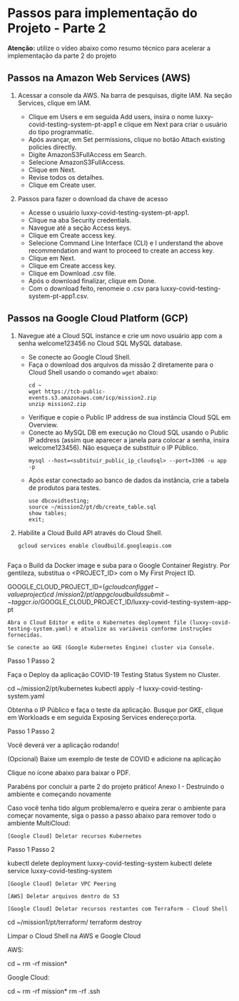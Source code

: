 # Passos para implementação do Projeto - Parte 2

**Atenção:** utilize o vídeo abaixo como resumo técnico para acelerar a implementação da parte 2 do projeto

## Passos na Amazon Web Services (AWS)

1. Acessar a console da AWS. Na barra de pesquisas, digite IAM. Na seção Services, clique em IAM.
   - Clique em Users e em seguida Add users, insira o nome luxxy-covid-testing-system-pt-app1 e clique em Next para criar o usuário do tipo programmatic.
   - Após avançar, em Set permissions, clique no botão Attach existing policies directly.
   - Digite AmazonS3FullAccess em Search.
   - Selecione AmazonS3FullAccess.
   - Clique em Next.
   - Revise todos os detalhes.
   - Clique em Create user.

2. Passos para fazer o download da chave de acesso
   - Acesse o usuário luxxy-covid-testing-system-pt-app1.
   - Clique na aba Security credentials.
   - Navegue até a seção Access keys.
   - Clique em Create access key.
   - Selecione Command Line Interface (CLI) e I understand the above recommendation and want to proceed to create an access key.
   - Clique em Next.
   - Clique em Create access key.
   - Clique em Download .csv file.
   - Após o download finalizar, clique em Done.
   - Com o download feito, renomeie o .csv para luxxy-covid-testing-system-pt-app1.csv.

## Passos na Google Cloud Platform (GCP)

1. Navegue até a Cloud SQL instance e crie um novo usuário app com a senha welcome123456 no Cloud SQL MySQL database.
   - Se conecte ao Google Cloud Shell.
   - Faça o download dos arquivos da missão 2 diretamente para o Cloud Shell usando o comando `wget` abaixo:
     ```shell
     cd ~
     wget https://tcb-public-events.s3.amazonaws.com/icp/mission2.zip
     unzip mission2.zip
     ```
   - Verifique e copie o Public IP address de sua instância Cloud SQL em Overview.
   - Conecte ao MySQL DB em execução no Cloud SQL usando o Public IP address (assim que aparecer a janela para colocar a senha, insira welcome123456). Não esqueça de substituir o IP Público.
     ```shell
     mysql --host=<subtituir_public_ip_cloudsql> --port=3306 -u app -p
     ```
   - Após estar conectado ao banco de dados da instância, crie a tabela de produtos para testes.
     ```shell
     use dbcovidtesting;
     source ~/mission2/pt/db/create_table.sql
     show tables;
     exit;
     ```

2. Habilite a Cloud Build API através do Cloud Shell.
   ```shell
   gcloud services enable cloudbuild.googleapis.com


Faça o Build da Docker image e suba para o Google Container Registry. Por gentileza, substitua o <PROJECT_ID> com o My First Project ID.

GOOGLE_CLOUD_PROJECT_ID=$(gcloud config get-value project)
cd ~/mission2/pt/app
gcloud builds submit --tag gcr.io/$GOOGLE_CLOUD_PROJECT_ID/luxxy-covid-testing-system-app-pt

    Abra o Cloud Editor e edite o Kubernetes deployment file (luxxy-covid-testing-system.yaml) e atualize as variáveis conforme instruções fornecidas.

    Se conecte ao GKE (Google Kubernetes Engine) cluster via Console.

Passo 1
Passo 2

Faça o Deploy da aplicação COVID-19 Testing Status System no Cluster.

cd ~/mission2/pt/kubernetes
kubectl apply -f luxxy-covid-testing-system.yaml

Obtenha o IP Público e faça o teste da aplicação. Busque por GKE, clique em Workloads e em seguida Exposing Services endereço:porta.

Passo 1
Passo 2

Você deverá ver a aplicação rodando!

(Opcional) Baixe um exemplo de teste de COVID e adicione na aplicação

Clique no ícone abaixo para baixar o PDF.

Parabéns por concluir a parte 2 do projeto prático!
Anexo I - Destruindo o ambiente e começando novamente

Caso você tenha tido algum problema/erro e queira zerar o ambiente para começar novamente, siga o passo a passo abaixo para remover todo o ambiente MultiCloud:

    [Google Cloud] Deletar recursos Kubernetes

Passo 1
Passo 2

kubectl delete deployment luxxy-covid-testing-system 
kubectl delete service luxxy-covid-testing-system


    [Google Cloud] Deletar VPC Peering

    [AWS] Deletar arquivos dentro do S3

    [Google Cloud] Deletar recursos restantes com Terraform - Cloud Shell 

cd ~/mission1/pt/terraform/ 
terraform destroy 

Limpar o Cloud Shell na AWS e Google Cloud

AWS:

cd ~ 
rm -rf mission* 

Google Cloud:

cd ~ 
rm -rf mission* 
rm -rf .ssh 








